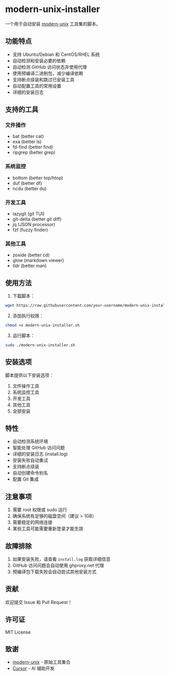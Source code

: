 # modern-unix-installer

一个用于自动安装 [modern-unix](https://github.com/ibraheemdev/modern-unix) 工具集的脚本。

## 功能特点

- 支持 Ubuntu/Debian 和 CentOS/RHEL 系统
- 自动检测和安装必要的依赖
- 自动检测 GitHub 访问状态并使用代理
- 使用预编译二进制包，减少编译依赖
- 支持断点续装和跳过已安装工具
- 自动配置工具的常用设置
- 详细的安装日志

## 支持的工具

### 文件操作
- bat (better cat)
- exa (better ls)
- fd-find (better find)
- ripgrep (better grep)

### 系统监控
- bottom (better top/htop)
- duf (better df)
- ncdu (better du)

### 开发工具
- lazygit (git TUI)
- git-delta (better git diff)
- jq (JSON processor)
- fzf (fuzzy finder)

### 其他工具
- zoxide (better cd)
- glow (markdown viewer)
- tldr (better man)

## 使用方法

1. 下载脚本：
```bash
wget https://raw.githubusercontent.com/your-username/modern-unix-installer/main/modern-unix-installer.sh
```

2. 添加执行权限：
```bash
chmod +x modern-unix-installer.sh
```

3. 运行脚本：
```bash
sudo ./modern-unix-installer.sh
```

## 安装选项

脚本提供以下安装选项：
1. 文件操作工具
2. 系统监控工具
3. 开发工具
4. 其他工具
5. 全部安装

## 特性

- 自动检测系统环境
- 智能处理 GitHub 访问问题
- 详细的安装日志 (install.log)
- 安装失败自动重试
- 支持断点续装
- 自动创建命令别名
- 配置 Git 集成

## 注意事项

1. 需要 root 权限或 sudo 运行
2. 确保系统有足够的磁盘空间（建议 > 1GB）
3. 需要稳定的网络连接
4. 某些工具可能需要重新登录才能生效

## 故障排除

1. 如果安装失败，请查看 `install.log` 获取详细信息
2. GitHub 访问问题会自动使用 ghproxy.net 代理
3. 预编译包下载失败会自动尝试其他安装方式

## 贡献

欢迎提交 Issue 和 Pull Request！

## 许可证

MIT License

## 致谢

- [modern-unix](https://github.com/ibraheemdev/modern-unix) - 原始工具集合
- [Cursor](https://cursor.sh/) - AI 辅助开发
